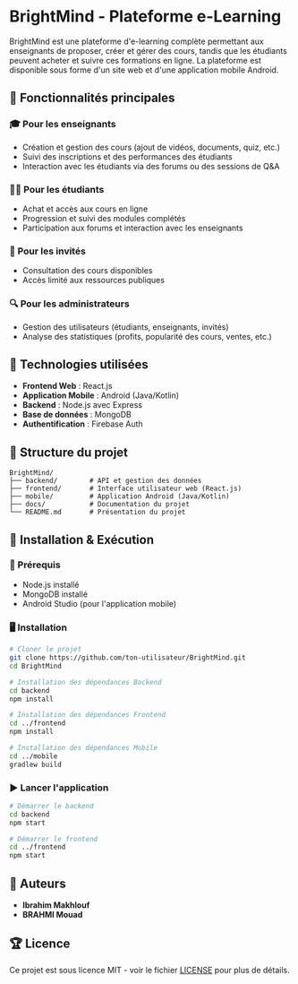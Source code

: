 # BrightMind - Plateforme e-Learning

BrightMind est une plateforme d'e-learning complète permettant aux enseignants de proposer, créer et gérer des cours, tandis que les étudiants peuvent acheter et suivre ces formations en ligne. La plateforme est disponible sous forme d'un site web et d'une application mobile Android.

## 📌 Fonctionnalités principales

### 🎓 Pour les enseignants
- Création et gestion des cours (ajout de vidéos, documents, quiz, etc.)
- Suivi des inscriptions et des performances des étudiants
- Interaction avec les étudiants via des forums ou des sessions de Q&A

### 👨‍🎓 Pour les étudiants
- Achat et accès aux cours en ligne
- Progression et suivi des modules complétés
- Participation aux forums et interaction avec les enseignants

### 👤 Pour les invités
- Consultation des cours disponibles
- Accès limité aux ressources publiques

### 🔍 Pour les administrateurs
- Gestion des utilisateurs (étudiants, enseignants, invités)
- Analyse des statistiques (profits, popularité des cours, ventes, etc.)

## 🚀 Technologies utilisées
- **Frontend Web** : React.js
- **Application Mobile** : Android (Java/Kotlin)
- **Backend** : Node.js avec Express
- **Base de données** : MongoDB
- **Authentification** : Firebase Auth

## 📂 Structure du projet
```
BrightMind/
├── backend/        # API et gestion des données
├── frontend/       # Interface utilisateur web (React.js)
├── mobile/         # Application Android (Java/Kotlin)
├── docs/           # Documentation du projet
└── README.md       # Présentation du projet
```

## 📖 Installation & Exécution

### 🔧 Prérequis
- Node.js installé
- MongoDB installé
- Android Studio (pour l'application mobile)

### 🖥️ Installation
```bash
# Cloner le projet
git clone https://github.com/ton-utilisateur/BrightMind.git
cd BrightMind

# Installation des dépendances Backend
cd backend
npm install

# Installation des dépendances Frontend
cd ../frontend
npm install

# Installation des dépendances Mobile
cd ../mobile
gradlew build
```

### ▶️ Lancer l'application
```bash
# Démarrer le backend
cd backend
npm start

# Démarrer le frontend
cd ../frontend
npm start
```

## 🎯 Auteurs
- **Ibrahim Makhlouf**  
- **BRAHMI Mouad**

## 🏆 Licence
Ce projet est sous licence MIT - voir le fichier [LICENSE](LICENSE) pour plus de détails.
